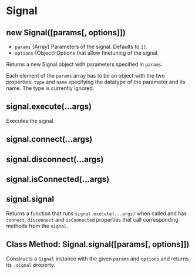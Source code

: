 # Signal

## new Signal(\[params\[, options\]\])

* `params` {Array} Parameters of the signal. Defaults to `[]`.
* `options` {Object} Options that allow finetuning of the signal.

Returns a new Signal object with parameters specified in `params`.

Each element of the `params` array has to be an object with the two properties:
`type` and `name` specifying the datatype of the parameter and its name.
The type is currently ignored.

## signal.execute(...args)

Executes the signal.

## signal.connect(...args)

## signal.disconnect(...args)

## signal.isConnected(...args)

## signal.signal

Returns a function that runs `signal.execute(...args)` when called and has
`connect`, `disconnect` and `isConnected` properties that call corresponding
methods from the `signal`.

## Class Method: Signal.signal(\[params\[, options\]\])

Constructs a `Signal` instance with the given `params` and `options` and 
returns its `.signal` property.
